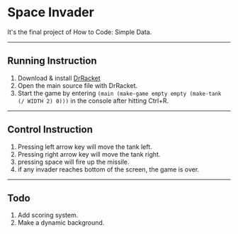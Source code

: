 <h1> Space Invader </h1>
It's the final project of How to Code: Simple Data.

---

## Running Instruction

1. Download & install [DrRacket](http://racket-lang.org/download/)
2. Open the main source file with DrRacket.
3. Start the game by entering ```(main (make-game empty empty (make-tank (/ WIDTH 2) 0)))``` in the console after hitting Ctrl+R.

---

## Control Instruction

1. Pressing left arrow key will move the tank left.
2. Pressing right arrow key will move the tank right.
3. pressing space will fire up the missile.
4. if any invader reaches bottom of the screen, the game is over.

---

## Todo

1. Add scoring system.
2. Make a dynamic background.
